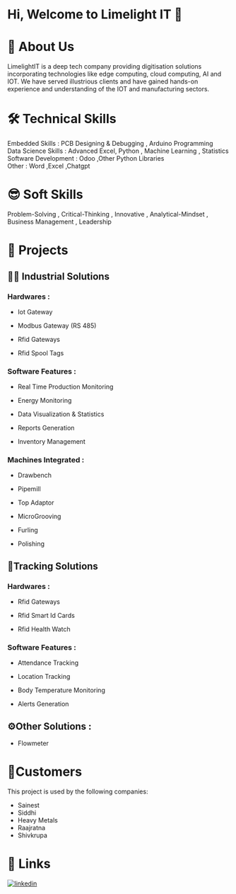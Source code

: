 
# Hi, Welcome to Limelight IT 👋


# 🚀 About Us
LimelightIT is a deep tech company providing digitisation solutions incorporating technologies like edge computing, cloud computing, AI and IOT. We have served illustrious clients and have gained hands-on experience and understanding of the IOT and manufacturing sectors.


# 🛠 Technical Skills 
Embedded Skills : PCB Designing & Debugging , Arduino Programming \
Data Science Skills : Advanced Excel, Python , Machine Learning , Statistics \
Software Development : Odoo ,Other Python Libraries\
Other : Word ,Excel ,Chatgpt 

# 😎 Soft Skills
Problem-Solving , Critical-Thinking , Innovative , Analytical-Mindset , Business Management , Leadership  
# 📡 Projects

## 👨‍🔧 Industrial Solutions

### Hardwares :

 - Iot Gateway

 - Modbus Gateway (RS 485)

 - Rfid Gateways

 - Rfid Spool Tags


### Software Features :

 - Real Time Production Monitoring

 - Energy Monitoring 
 
 - Data Visualization & Statistics

 - Reports Generation

 - Inventory Management


### Machines Integrated :

 - Drawbench 

 - Pipemill

 - Top Adaptor

 - MicroGrooving

 - Furling

 - Polishing

## 🏢Tracking Solutions

### Hardwares :

- Rfid Gateways

- Rfid Smart Id Cards

- Rfid Health Watch

### Software Features :

- Attendance Tracking

- Location Tracking

- Body Temperature Monitoring

- Alerts Generation

## ⚙️Other Solutions :

- Flowmeter


# 🤝Customers

This project is used by the following companies:

- Sainest
- Siddhi
- Heavy Metals
- Raajratna
- Shivkrupa



# 🔗 Links

[![linkedin](https://img.shields.io/badge/linkedin-0A66C2?style=for-the-badge&logo=linkedin&logoColor=white)](https://www.linkedin.com/company/limelightit/mycompany/)

